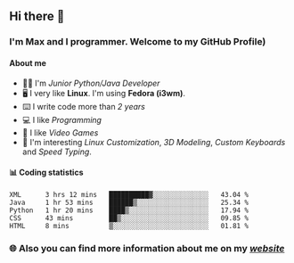 ## Hi there 👋
### I'm Max and I programmer. Welcome to my GitHub Profile)

#### **About me**
- 👨‍💻 I'm _Junior Python/Java Developer_
- 🖥️ I very like **Linux**. I'm using **Fedora (i3wm)**.
- ⌨️ I write code more than _2 years_
- 💻 I like _Programming_
- 👾 I like _Video Games_
- 👀 I'm interesting _Linux Customization_, _3D Modeling_, _Custom Keyboards_ and _Speed Typing_.

#### 📊 **Coding statistics**
<!--START_SECTION:waka-->
```text
XML      3 hrs 12 mins   ██████████▓░░░░░░░░░░░░░░   43.04 % 
Java     1 hr 53 mins    ██████▒░░░░░░░░░░░░░░░░░░   25.34 % 
Python   1 hr 20 mins    ████▒░░░░░░░░░░░░░░░░░░░░   17.94 % 
CSS      43 mins         ██▒░░░░░░░░░░░░░░░░░░░░░░   09.85 % 
HTML     8 mins          ▒░░░░░░░░░░░░░░░░░░░░░░░░   01.81 % 
```
<!--END_SECTION:waka-->

### 🌐 **Also you can find more information about me on my _[website](https://merive.herokuapp.com/)_**
